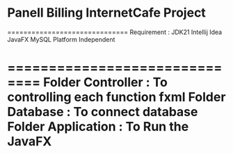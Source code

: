 # Panell Billing InternetCafe Project
==============================
Requirement :
JDK21
Intellij Idea
JavaFX
MySQL Platform Independent

==============================
Folder Controller : To controlling each function fxml
Folder Database : To connect database
Folder Application : To Run the JavaFX
==============================

